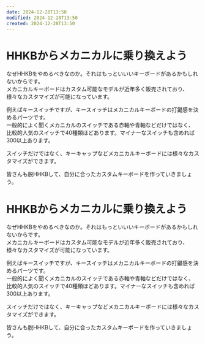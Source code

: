 ```yaml
---
date: 2024-12-28T13:50
modified: 2024-12-28T13:50
created: 2024-12-28T13:50
---
```

# HHKBからメカニカルに乗り換えよう

なぜHHKBをやめるべきなのか。それはもっといいいキーボードがあるかもしれないからです。  
メカニカルキーボードはカスタム可能なモデルが近年多く販売されており、  
様々なカスタマイズが可能になっています。  

例えばキースイッチですが、キースイッチはメカニカルキーボードの打鍵感を決めるパーツです。  
一般的によく聞くメカニカルのスイッチである赤軸や青軸などだけではなく、  
比較的人気のスイッチで40種類ほどあります。マイナーなスイッチも含めれば300以上あります。  

スイッチだけではなく、キーキャップなどメカニカルキーボードには様々なカスタマイズができます。

皆さんも脱HHKBして、自分に合ったカスタムキーボードを作っていきましょう。

# HHKBからメカニカルに乗り換えよう

なぜHHKBをやめるべきなのか。それはもっといいいキーボードがあるかもしれないからです。  
メカニカルキーボードはカスタム可能なモデルが近年多く販売されており、  
様々なカスタマイズが可能になっています。  

例えばキースイッチですが、キースイッチはメカニカルキーボードの打鍵感を決めるパーツです。  
一般的によく聞くメカニカルのスイッチである赤軸や青軸などだけではなく、  
比較的人気のスイッチで40種類ほどあります。マイナーなスイッチも含めれば300以上あります。  

スイッチだけではなく、キーキャップなどメカニカルキーボードには様々なカスタマイズができます。

皆さんも脱HHKBして、自分に合ったカスタムキーボードを作っていきましょう。